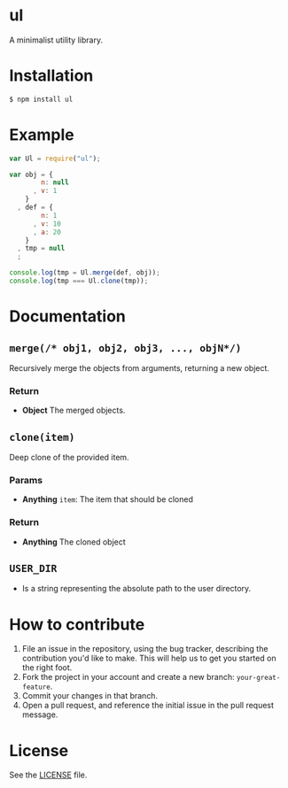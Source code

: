 ul
==
A minimalist utility library.

# Installation
```sh
$ npm install ul
```
# Example
```js
var Ul = require("ul");

var obj = {
        n: null
      , v: 1
    }
  , def = {
        n: 1
      , v: 10
      , a: 20
    }
  , tmp = null
  ;

console.log(tmp = Ul.merge(def, obj));
console.log(tmp === Ul.clone(tmp));
```

# Documentation
## `merge(/* obj1, obj2, obj3, ..., objN*/)`
Recursively merge the objects from arguments, returning a new object.

### Return
- **Object** The merged objects.

## `clone(item)`
Deep clone of the provided item.

### Params
- **Anything** `item`: The item that should be cloned

### Return
- **Anything** The cloned object

## `USER_DIR`
 - Is a string representing the absolute path to the user directory.

# How to contribute

1. File an issue in the repository, using the bug tracker, describing the
   contribution you'd like to make. This will help us to get you started on the
   right foot.
2. Fork the project in your account and create a new branch:
   `your-great-feature`.
3. Commit your changes in that branch.
4. Open a pull request, and reference the initial issue in the pull request
   message.

# License
See the [LICENSE](./LICENSE) file.
